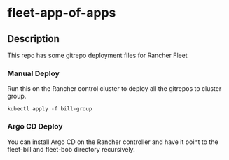 # fleet-app-of-apps

## Description

This repo has some gitrepo deployment files for Rancher Fleet

### Manual Deploy

Run this on the Rancher control cluster to deploy all the gitrepos to cluster group.

```kubectl apply -f bill-group ```

### Argo CD Deploy

You can install Argo CD on the Rancher controller and have it point to the fleet-bill and fleet-bob
directory recursively.

